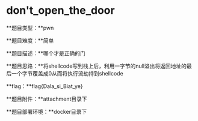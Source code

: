 # don't_open_the_door

**题目类型：**pwn

**题目难度：**简单

**题目描述：**哪个才是正确的门

**题目思路：**将shellcode写到栈上后，利用一字节的null溢出将返回地址的最后一个字节覆盖成0从而将执行流劫持到shellcode

**flag：**flag{Dala_si_Biat_ye}

**题目附件：**attachment目录下

**题目部署环境：**docker目录下

